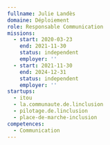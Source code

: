 ```yaml
---
fullname: Julie Landès
domaine: Déploiement
role: Responsable Communication
missions:
  - start: 2020-03-23
    end: 2021-11-30
    status: independent
    employer: ''
  - start: 2021-11-30
    end: 2024-12-31
    status: independent
    employer: ''
startups:
  - itou
  - la.communaute.de.linclusion
  - pilotage.de.linclusion
  - place-de-marche-inclusion
competences:
  - Communication
---
```

